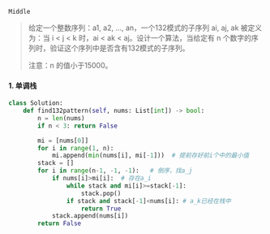 `Middle`

> 给定一个整数序列：a1, a2, ..., an，一个132模式的子序列 ai, aj, ak 被定义为：当 i < j < k 时，ai < ak < aj。设计一个算法，当给定有 n 个数字的序列时，验证这个序列中是否含有132模式的子序列。
>
> 注意：n 的值小于15000。
>

#### 1.  单调栈

```python
class Solution:
    def find132pattern(self, nums: List[int]) -> bool:
        n = len(nums)
        if n < 3: return False

        mi = [nums[0]]
        for i in range(1, n):
            mi.append(min(nums[i], mi[-1]))  # 提前存好前i个中的最小值
        stack = []
        for i in range(n-1, -1, -1):   # 倒序，找a_j
            if nums[i]>mi[i]:  # 存在a_i
                while stack and mi[i]>=stack[-1]:
                    stack.pop()
                if stack and stack[-1]<nums[i]: # a_k已经在栈中
                    return True
            stack.append(nums[i])
        return False
```

